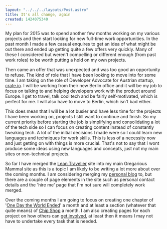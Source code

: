 ```yaml
---
layout: "../../../layouts/Post.astro"
title: It's all change, again
created: 1424075340
---
```



My plan for 2015 was to spend another few months working on my various projects and then start looking for new full-time work opportunities. In the past month I made a few casual enquires to get an idea of what might be out there and ended up getting quite a few offers very quickly. Many of these I considered but weren&#39;t compelling or different enough (from past work roles) to be worth putting a hold on my own projects.

Then came an offer that was unexpected and was too good an opportunity to refuse. The kind of role that I have been looking to move into for some time. I am taking on the role of Developer Advocate for Austrian startup, <a href="https://crate.io" target="_blank">crate.io</a>. I will be working from their new Berlin office and it will be my job to focus on talking to and helping developers work with the product around Europe. I get to travel, talk cool tech and be fairly self-motivated, which is perfect for me. I will also have to move to Berlin, which isn&#39;t bad either.

This does mean that I will be a lot busier and have less time for the projects I have been working on, projects I still want to continue and finish. So my current priority before starting the job is simplifying and consolidating a lot of the tech side so I can focus on creating content instead of constantly tweaking tech. A lot of the initial decisions I made were so I could learn new languages and techniques for work skills. This is less of a necessity now and just getting on with things is more crucial. That&#39;s not to say that I wont produce some ideas using new languages and concepts, just not my main sites or non-technical projects.

So far I have merged the <a href="/writing/lean-traveller">Lean Traveller</a> site into my main Gregarious Mammal site as this is a topic I am likely to be writing a lot more about over the coming months. I am considering merging my <a href="/writing/chris-chinchilla">personal blog</a> to, but there are a couple of page elements in the site such as personal contact details and the &#39;hire me&#39; page that I&#39;m not sure will completely work merged.

Over the coming months I am going to focus on creating one chapter of &#39;<a href="https://onedaytheworldended.com/" target="_blank">One Day the World Ended</a>&#39; a month and at least a section (whatever that quite means) of <a href="https://chipshopgame.com" target="_blank">Chip Shop</a> a month. I am also creating pages for each project on how others can <a href="/get-involved">get involved</a>, at least then it means I may not have to undertake every task that is needed.
